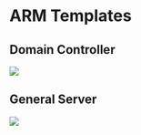 ﻿# ARM Templates
## Domain Controller
<a href="https://portal.azure.com/#create/Microsoft.Template/uri/https%3A%2F%2Fraw.githubusercontent.com%2Fmachv%2Fsimir%2Fmaster%2Farm-domain-controller.json" target="_blank">
    <img src="http://azuredeploy.net/deploybutton.png"/>
</a>

## General Server
<a href="https://portal.azure.com/#create/Microsoft.Template/uri/https%3A%2F%2Fraw.githubusercontent.com%2Fmachv%2Fsimir%2Fmaster%2Farm-server.json" target="_blank">
    <img src="http://azuredeploy.net/deploybutton.png"/>
</a>

